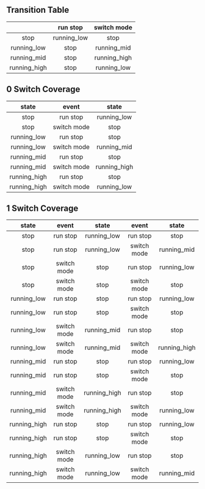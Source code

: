 ## Transition Table

| |run stop|switch mode|
| :----: | :----: | :----: |
|stop|running_low|stop|
|running_low|stop|running_mid|
|running_mid|stop|running_high|
|running_high|stop|running_low|

## 0 Switch Coverage

|state|event|state|
| :----: | :----: | :----: |
|stop|run stop|running_low|
|stop|switch mode|stop|
|running_low|run stop|stop|
|running_low|switch mode|running_mid|
|running_mid|run stop|stop|
|running_mid|switch mode|running_high|
|running_high|run stop|stop|
|running_high|switch mode|running_low|

## 1 Switch Coverage

|state|event|state|event|state|
| :----: | :----: | :----: | :----: | :----: |
|stop|run stop|running_low|run stop|stop|
|stop|run stop|running_low|switch mode|running_mid|
|stop|switch mode|stop|run stop|running_low|
|stop|switch mode|stop|switch mode|stop|
|running_low|run stop|stop|run stop|running_low|
|running_low|run stop|stop|switch mode|stop|
|running_low|switch mode|running_mid|run stop|stop|
|running_low|switch mode|running_mid|switch mode|running_high|
|running_mid|run stop|stop|run stop|running_low|
|running_mid|run stop|stop|switch mode|stop|
|running_mid|switch mode|running_high|run stop|stop|
|running_mid|switch mode|running_high|switch mode|running_low|
|running_high|run stop|stop|run stop|running_low|
|running_high|run stop|stop|switch mode|stop|
|running_high|switch mode|running_low|run stop|stop|
|running_high|switch mode|running_low|switch mode|running_mid|
